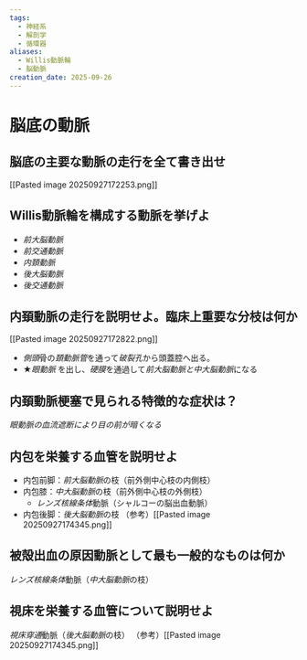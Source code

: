 ```yaml
---
tags:
  - 神経系
  - 解剖学
  - 循環器
aliases:
  - Willis動脈輪
  - 脳動脈
creation_date: 2025-09-26
---
```

# 脳底の動脈

## 脳底の主要な動脈の走行を全て書き出せ
[[Pasted image 20250927172253.png]]

## Willis動脈輪を構成する動脈を挙げよ
- *前大脳動脈*
- *前交通動脈*
- *内頚動脈*
- *後大脳動脈*
- *後交通動脈*

## 内頚動脈の走行を説明せよ。臨床上重要な分枝は何か
[[Pasted image 20250927172822.png]]
- *側頭*骨の*頚動脈管*を通って*破裂孔*から頭蓋腔へ出る。
- ★*眼動脈* を出し、*硬膜*を通過して*前大脳動脈と中大脳動脈*になる
## 内頚動脈梗塞で見られる特徴的な症状は？
*眼動脈の血流遮断により目の前が暗くなる*

## 内包を栄養する血管を説明せよ
- 内包前脚：*前大脳動脈*の枝（前外側中心枝の内側枝）
- 内包膝：*中大脳動脈*の枝（前外側中心枝の外側枝）
	- *レンズ核線条体*動脈（シャルコーの脳出血動脈）
- 内包後脚：*後大脳動脈*の枝
（参考）[[Pasted image 20250927174345.png]]

## 被殻出血の原因動脈として最も一般的なものは何か
*レンズ核線条体*動脈（*中大脳動脈*の枝）

## 視床を栄養する血管について説明せよ
*視床穿通*動脈（*後大脳動脈*の枝）
（参考）[[Pasted image 20250927174345.png]]